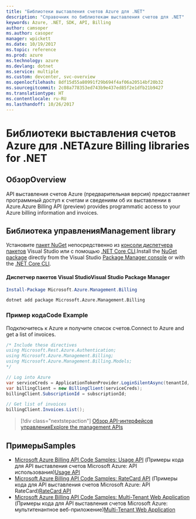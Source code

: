 ```yaml
---
title: "Библиотеки выставления счетов Azure для .NET"
description: "Справочник по библиотекам выставления счетов для .NET"
keywords: Azure, .NET, SDK, API, Billing
author: camsoper
ms.author: casoper
manager: wpickett
ms.date: 10/19/2017
ms.topic: reference
ms.prod: azure
ms.technology: azure
ms.devlang: dotnet
ms.service: multiple
ms.custom: devcenter, svc-overview
ms.openlocfilehash: 8df15d55a80991f29b694f4af06a20514bf20b32
ms.sourcegitcommit: 2c08a778353ed743b9e437ed85f2e1dfb21b9427
ms.translationtype: HT
ms.contentlocale: ru-RU
ms.lasthandoff: 10/26/2017
---
```

# <a name="azure-billing-libraries-for-net"></a><span data-ttu-id="5703e-104">Библиотеки выставления счетов Azure для .NET</span><span class="sxs-lookup"><span data-stu-id="5703e-104">Azure Billing libraries for .NET</span></span>

## <a name="overview"></a><span data-ttu-id="5703e-105">Обзор</span><span class="sxs-lookup"><span data-stu-id="5703e-105">Overview</span></span>

<span data-ttu-id="5703e-106">API выставления счетов Azure (предварительная версия) предоставляет программный доступ к счетам и сведениям об их выставлении в Azure.</span><span class="sxs-lookup"><span data-stu-id="5703e-106">Azure Billing API (preview) provides programmatic access to your Azure billing information and invoices.</span></span>

## <a name="management-library"></a><span data-ttu-id="5703e-107">Библиотека управления</span><span class="sxs-lookup"><span data-stu-id="5703e-107">Management library</span></span>

<span data-ttu-id="5703e-108">Установите [пакет NuGet](https://www.nuget.org/packages/Microsoft.Azure.Management.Billing) непосредственно из [консоли диспетчера пакетов][PackageManager] Visual Studio или с помощью [.NET Core CLI][DotNetCLI].</span><span class="sxs-lookup"><span data-stu-id="5703e-108">Install the [NuGet package](https://www.nuget.org/packages/Microsoft.Azure.Management.Billing) directly from the Visual Studio [Package Manager console][PackageManager] or with the [.NET Core CLI][DotNetCLI].</span></span>

#### <a name="visual-studio-package-manager"></a><span data-ttu-id="5703e-109">Диспетчер пакетов Visual Studio</span><span class="sxs-lookup"><span data-stu-id="5703e-109">Visual Studio Package Manager</span></span>

```powershell
Install-Package Microsoft.Azure.Management.Billing
```

```bash
dotnet add package Microsoft.Azure.Management.Billing
```

### <a name="code-example"></a><span data-ttu-id="5703e-110">Пример кода</span><span class="sxs-lookup"><span data-stu-id="5703e-110">Code Example</span></span>

<span data-ttu-id="5703e-111">Подключитесь к Azure и получите список счетов.</span><span class="sxs-lookup"><span data-stu-id="5703e-111">Connect to Azure and get a list of invoices.</span></span>

```csharp
/* Include these directives
using Microsoft.Rest.Azure.Authentication;
using Microsoft.Azure.Management.Billing;
using Microsoft.Azure.Management.Billing.Models;
*/

// Log into Azure
var serviceCreds = ApplicationTokenProvider.LoginSilentAsync(tenantId, clientId, secret);
var billingClient = new BillingClient(serviceCreds);
billingClient.SubscriptionId = subscriptionId;

// Get list of invoices
billingClient.Invoices.List();
```

> [!div class="nextstepaction"]
> [<span data-ttu-id="5703e-112">Обзор API-интерфейсов управления</span><span class="sxs-lookup"><span data-stu-id="5703e-112">Explore the management APIs</span></span>](/dotnet/api/overview/azure/billing/management)

## <a name="samples"></a><span data-ttu-id="5703e-113">Примеры</span><span class="sxs-lookup"><span data-stu-id="5703e-113">Samples</span></span>

* <span data-ttu-id="5703e-114">[Microsoft Azure Billing API Code Samples: Usage API](https://github.com/Azure-Samples/billing-dotnet-usage-api) (Примеры кода для API выставления счетов Microsoft Azure: API использования)</span><span class="sxs-lookup"><span data-stu-id="5703e-114">[Usage API](https://github.com/Azure-Samples/billing-dotnet-usage-api)</span></span>
* <span data-ttu-id="5703e-115">[Microsoft Azure Billing API Code Samples: RateCard API](https://github.com/Azure-Samples/billing-dotnet-ratecard-api) (Примеры кода для API выставления счетов Microsoft Azure: API RateCard)</span><span class="sxs-lookup"><span data-stu-id="5703e-115">[RateCard API](https://github.com/Azure-Samples/billing-dotnet-ratecard-api)</span></span>
* <span data-ttu-id="5703e-116">[Microsoft Azure Billing API Code Samples: Multi-Tenant Web Application](https://github.com/Azure-Samples/billing-dotnet-webapp-multitenant) (Примеры кода для API выставления счетов Microsoft Azure: мультитенантное веб-приложение)</span><span class="sxs-lookup"><span data-stu-id="5703e-116">[Multi-Tenant Web Application](https://github.com/Azure-Samples/billing-dotnet-webapp-multitenant)</span></span>

[PackageManager]: https://docs.microsoft.com/nuget/tools/package-manager-console
[DotNetCLI]: https://docs.microsoft.com/dotnet/core/tools/dotnet-add-package
